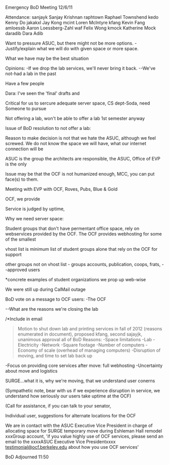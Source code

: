 Emergency BoD Meeting 12/6/11

Attendance:
sanjayk		Sanjay Krishnan
raphtown	Raphael Townshend
kedo		Kenny Do
jakakxl		Jay Kong
mcint		Loren McIntyre
kfang		Kevin Fang
amloessb	Aaron Loessberg-Zahl
waf		Felix Wong
kmock		Katherine Mock
daradib		Dara Adib

Want to pressure ASUC, but there might not be more options.
-Justify/explain what we will do with given space or more space.

What we have may be the best situation


Opinions:
-If we drop the lab services, we'll never bring it back.
--We've not-had a lab in the past

Have a few people 

Dara: I've seen the 'final' drafts and 

Critical for us to sercure adequate server space, CS dept-Soda, need Someone to pursue 

Not offering a lab, won't be able to offer a lab 1st semester anyway

Issue of BoD resolution to not offer a lab:



Reason to make decision is not that we hate the ASUC, although we feel screwed.  We do not know the space we will have, what our internet connection will be

ASUC is the group the architects are responsible, the ASUC, Office of EVP is the only 

Issue may be that the OCF is not humanized enough, MCC, you can put face(s) to them.

Meeting with EVP with OCF, Roves, Pubs, Blue & Gold


OCF, we provide

Service is judged by uptime, 


Why we need server space:


Student groups that don't have permentant office space, rely on webservices provided by the OCF.  The OCF provides webhosting for some of the smallest


vhost list is minimum list of student groups alone that rely on the OCF for support

other groups not on vhost list - groups accounts, publication, coops, frats, --approved users

*concrete examples of student organizations we prop up web-wise


We were still up during CalMail outage


BoD vote on a message to OCF users:
-The OCF 

--What are the reasons we're closing the lab


/*Include in email

>Motion to shut down lab and printing services in fall of 2012 (reasons enumerated in document), proposed kfang, second sajayjk, unanimous approval all of BoD
Reasons:
-Space limitations 
-Lab 
-Electricity
-Network
-Square footage
-Number of computers
-Economy of scale (overhead of managing computers)
-Disruption of moving, and time to set lab back up

-Focus on providing core services after move: full webhosting
-Uncertainty about move and logistics



SURGE...what it is, why we're moving, that we understand user conerns

(Sympathetic note, bear with us if we experience disruption in service, we understand how seriously our users take uptime at the OCF)

(Call for assistance, if you can talk to your senator, 

Individual user, suggestions for alternate locations for the OCF

We are in contact with the ASUC Executive Vice President in charge of allocating space for SURGE temporary move during Eshleman Hall remodel
xxxGroup account, 'if you value highly use of OCF services, please send an email to the xxxxASUC Executive Vice Presidentxxxx testimonial@ocf.berkeley.edu about how you use OCF services'

BoD Adjourned 11:50
